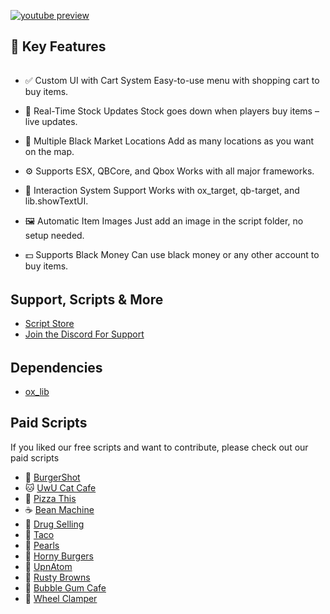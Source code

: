 [![youtube preview](https://r2.fivemanage.com/sg0WhTDFbEhB957nFhh9t/pl_blackmarket_thumbnail.png)](https://youtu.be/_dF9xz1Gdk0)

## 🌟 Key Features
######
- ✅ Custom UI with Cart System
Easy-to-use menu with shopping cart to buy items.

- 🔁 Real-Time Stock Updates
Stock goes down when players buy items – live updates.

- 📍 Multiple Black Market Locations
Add as many locations as you want on the map.

- ⚙️ Supports ESX, QBCore, and Qbox
Works with all major frameworks.

- 🎯 Interaction System Support
Works with ox_target, qb-target, and lib.showTextUI.

- 🖼️ Automatic Item Images
Just add an image in the script folder, no setup needed.

- 💵 Supports Black Money
Can use black money or any other account to buy items.


######
## Support, Scripts & More
- [Script Store](https://pulsescripts.tebex.io/)
- [Join the Discord For Support](https://discord.gg/c6gXmtEf3H)
######

## Dependencies
- [ox_lib](https://github.com/overextended/ox_lib/releases)

## Paid Scripts
If you liked our free scripts and want to contribute, please check out our paid scripts

* 🍔 [BurgerShot](https://pulsescripts.tebex.io/package/6707919)
* 🐱 [UwU Cat Cafe](https://pulsescripts.tebex.io/package/6706174)
* 🍕 [Pizza This](https://pulsescripts.tebex.io/package/6707931)
* ☕ [Bean Machine](https://pulsescripts.tebex.io/package/6741732)
* 💊 [Drug Selling](https://pulsescripts.tebex.io/package/6668084)
* 🌮 [Taco](https://pulsescripts.tebex.io/package/6707937)
* 🐚 [Pearls](https://pulsescripts.tebex.io/package/6707935)
* 🍔 [Horny Burgers](https://pulsescripts.tebex.io/package/6731403)
* 🚀 [UpnAtom](https://pulsescripts.tebex.io/package/6749404)
* 🍩 [Rusty Browns](https://pulsescripts.tebex.io/package/6707942)
* 🍬 [Bubble Gum Cafe](https://pulsescripts.tebex.io/package/6707950)
* 🛑 [Wheel Clamper](https://pulsescripts.tebex.io/package/6805299)
